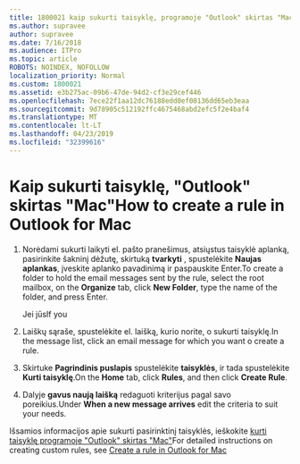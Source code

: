 ```yaml
---
title: 1800021 kaip sukurti taisyklę, programoje "Outlook" skirtas "Mac"
ms.author: supravee
author: supravee
ms.date: 7/16/2018
ms.audience: ITPro
ms.topic: article
ROBOTS: NOINDEX, NOFOLLOW
localization_priority: Normal
ms.custom: 1800021
ms.assetid: e3b275ac-09b6-47de-94d2-cf3e29cef446
ms.openlocfilehash: 7ece22f1aa12dc76188edd0ef08136dd65eb3eaa
ms.sourcegitcommit: 9d78905c512192ffc4675468abd2efc5f2e4baf4
ms.translationtype: MT
ms.contentlocale: lt-LT
ms.lasthandoff: 04/23/2019
ms.locfileid: "32399616"
---
```

# <a name="how-to-create-a-rule-in-outlook-for-mac"></a><span data-ttu-id="34949-102">Kaip sukurti taisyklę, "Outlook" skirtas "Mac"</span><span class="sxs-lookup"><span data-stu-id="34949-102">How to create a rule in Outlook for Mac</span></span>

1. <span data-ttu-id="34949-103">Norėdami sukurti laikyti el. pašto pranešimus, atsiųstus taisyklė aplanką, pasirinkite šakninį dėžutę, skirtuką **tvarkyti** , spustelėkite **Naujas aplankas**, įveskite aplanko pavadinimą ir paspauskite Enter.</span><span class="sxs-lookup"><span data-stu-id="34949-103">To create a folder to hold the email messages sent by the rule, select the root mailbox, on the **Organize** tab, click **New Folder**, type the name of the folder, and press Enter.</span></span>
    
    <span data-ttu-id="34949-104">Jei jūs</span><span class="sxs-lookup"><span data-stu-id="34949-104">If you</span></span> 
    
2. <span data-ttu-id="34949-105">Laiškų sąraše, spustelėkite el. laišką, kurio norite, o sukurti taisyklę.</span><span class="sxs-lookup"><span data-stu-id="34949-105">In the message list, click an email message for which you want o create a rule.</span></span>
    
3. <span data-ttu-id="34949-106">Skirtuke **Pagrindinis puslapis** spustelėkite **taisyklės**, ir tada spustelėkite **Kurti taisyklę**.</span><span class="sxs-lookup"><span data-stu-id="34949-106">On the **Home** tab, click **Rules**, and then click **Create Rule**.</span></span>
    
4. <span data-ttu-id="34949-107">Dalyje **gavus naują laišką** redaguoti kriterijus pagal savo poreikius.</span><span class="sxs-lookup"><span data-stu-id="34949-107">Under **When a new message arrives** edit the criteria to suit your needs.</span></span> 
    
<span data-ttu-id="34949-108">Išsamios informacijos apie sukurti pasirinktinį taisyklės, ieškokite [kurti taisyklę programoje "Outlook" skirtas "Mac"](https://aka.ms/AA1uy0v)</span><span class="sxs-lookup"><span data-stu-id="34949-108">For detailed instructions on creating custom rules, see [Create a rule in Outlook for Mac](https://aka.ms/AA1uy0v)</span></span>
  

